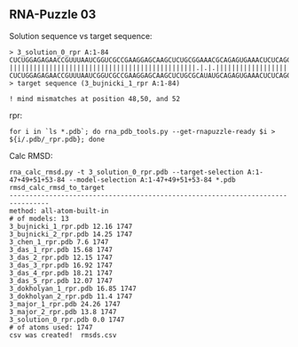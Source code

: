RNA-Puzzle 03 
-----------------------------------------------------------------------------

Solution sequence vs target sequence:

```
> 3_solution_0_rpr A:1-84
CUCUGGAGAGAACCGUUUAAUCGGUCGCCGAAGGAGCAAGCUCUGCGGAAACGCAGAGUGAAACUCUCAGGCAAAAGGACAGAG
|||||||||||||||||||||||||||||||||||||||||||||||.|.|.||||||||||||||||||||||||||||||||
CUCUGGAGAGAACCGUUUAAUCGGUCGCCGAAGGAGCAAGCUCUGCGCAUAUGCAGAGUGAAACUCUCAGGCAAAAGGACAGAG
> target sequence (3_bujnicki_1_rpr A:1-84)

! mind mismatches at position 48,50, and 52
```

rpr:

	for i in `ls *.pdb`; do rna_pdb_tools.py --get-rnapuzzle-ready $i > ${i/.pdb/_rpr.pdb}; done

Calc RMSD:

    rna_calc_rmsd.py -t 3_solution_0_rpr.pdb --target-selection A:1-47+49+51+53-84 --model-selection A:1-47+49+51+53-84 *.pdb
    rmsd_calc_rmsd_to_target
    --------------------------------------------------------------------------------
    method: all-atom-built-in
    # of models: 13
    3_bujnicki_1_rpr.pdb 12.16 1747
    3_bujnicki_2_rpr.pdb 14.25 1747
    3_chen_1_rpr.pdb 7.6 1747
    3_das_1_rpr.pdb 15.68 1747
    3_das_2_rpr.pdb 12.15 1747
    3_das_3_rpr.pdb 16.92 1747
    3_das_4_rpr.pdb 18.21 1747
    3_das_5_rpr.pdb 12.07 1747
    3_dokholyan_1_rpr.pdb 16.85 1747
    3_dokholyan_2_rpr.pdb 11.4 1747
    3_major_1_rpr.pdb 24.26 1747
    3_major_2_rpr.pdb 13.8 1747
    3_solution_0_rpr.pdb 0.0 1747
    # of atoms used: 1747
    csv was created!  rmsds.csv

